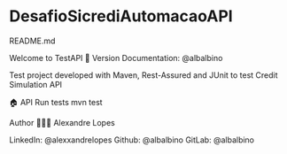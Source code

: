 # DesafioSicrediAutomacaoAPI
README.md

Welcome to TestAPI 👋
Version Documentation: @albalbino

Test project developed with Maven, Rest-Assured and JUnit to test Credit Simulation API

🏠 API
Run tests
mvn test

Author
👩🏾‍💻 Alexandre Lopes

LinkedIn: @alexxandrelopes
Github: @albalbino
GitLab: @albalbino

